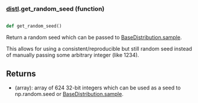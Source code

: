 ### [distl](distl.md).get_random_seed (function)


```py

def get_random_seed()

```



Return a random seed which can be passed to [BaseDistribution.sample](BaseDistribution.sample.md).

This allows for using a consistent/reproducible but still random seed instead
of manually passing some arbitrary integer (like 1234).

Returns
------------
* (array): array of 624 32-bit integers which can be used as a seed to
    np.random.seed or [BaseDistribution.sample](BaseDistribution.sample.md).

